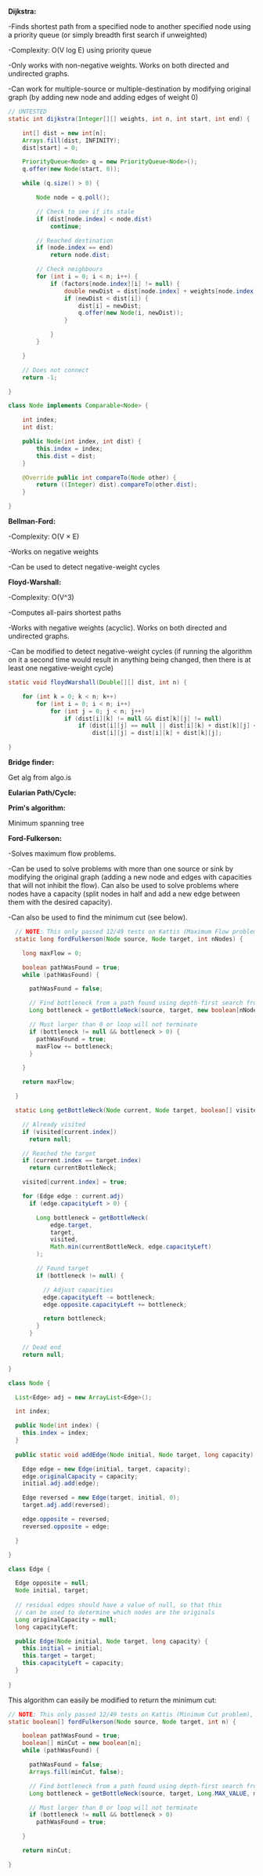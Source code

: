 **Dijkstra:**

-Finds shortest path from a specified node to another specified node using a priority queue (or simply breadth first search if unweighted)

-Complexity: O(V log E) using priority queue

-Only works with non-negative weights. Works on both directed and undirected graphs.

-Can work for multiple-source or multiple-destination by modifying original graph (by adding new node and adding edges of weight 0)

``` java
// UNTESTED
static int dijkstra(Integer[][] weights, int n, int start, int end) {

    int[] dist = new int[n];
    Arrays.fill(dist, INFINITY);
    dist[start] = 0;

	PriorityQueue<Node> q = new PriorityQueue<Node>();
	q.offer(new Node(start, 0));

	while (q.size() > 0) {

		Node node = q.poll();

		// Check to see if its stale
		if (dist[node.index] < node.dist)
			continue;

		// Reached destination
		if (node.index == end)
			return node.dist;

        // Check neighbours
		for (int i = 0; i < n; i++) {
			if (factors[node.index][i] != null) {
				double newDist = dist[node.index] + weights[node.index][i];
				if (newDist < dist[i]) {
					dist[i] = newDist;
					q.offer(new Node(i, newDist));
				}

			}
		}

	}

    // Does not connect
	return -1;

}

class Node implements Comparable<Node> {

    int index;
    int dist;

    public Node(int index, int dist) {
        this.index = index;
        this.dist = dist;
    }

    @Override public int compareTo(Node other) {
        return ((Integer) dist).compareTo(other.dist);
    } 

}

```

**Bellman-Ford:**

-Complexity: O(V × E)

-Works on negative weights

-Can be used to detect negative-weight cycles

**Floyd-Warshall:**

-Complexity: O(V^3)

-Computes all-pairs shortest paths

-Works with negative weights (acyclic). Works on both directed and undirected graphs.

-Can be modified to detect negative-weight cycles (if running the algorithm on it a second time would result in anything being changed, then there is at least one negative-weight cycle)

``` java
static void floydWarshall(Double[][] dist, int n) {

	for (int k = 0; k < n; k++)
		for (int i = 0; i < n; i++)
			for (int j = 0; j < n; j++)
				if (dist[i][k] != null && dist[k][j] != null)
					if (dist[i][j] == null || dist[i][k] + dist[k][j] < dist[i][j])
						dist[i][j] = dist[i][k] + dist[k][j];

}
````

**Bridge finder:**

Get alg from algo.is

**Eularian Path/Cycle:**


**Prim's algorithm:**

Minimum spanning tree

**Ford-Fulkerson:**

-Solves maximum flow problems.

-Can be used to solve problems with more than one source or sink by modifying the original graph (adding a new node and edges with capacities that will not inhibit the flow). Can also be used to solve problems where nodes have a capacity (split nodes in half and add a new edge between them with the desired capacity).

-Can also be used to find the minimum cut (see below).

``` java
  // NOTE: This only passed 12/49 tests on Kattis (Maximum Flow problem), but failed due to a time-out
  static long fordFulkerson(Node source, Node target, int nNodes) {

    long maxFlow = 0;

    boolean pathWasFound = true;
    while (pathWasFound) {

      pathWasFound = false;

      // Find bottleneck from a path found using depth-first search from source to target
      Long bottleneck = getBottleNeck(source, target, new boolean[nNodes], Long.MAX_VALUE);

      // Must larger than 0 or loop will not terminate
      if (bottleneck != null && bottleneck > 0) {
        pathWasFound = true;
        maxFlow += bottleneck;
      }

    }

    return maxFlow;

  }

  static Long getBottleNeck(Node current, Node target, boolean[] visited, long currentBottleNeck) {

    // Already visited
    if (visited[current.index])
      return null;

    // Reached the target
    if (current.index == target.index)
      return currentBottleNeck;

    visited[current.index] = true;

    for (Edge edge : current.adj)
      if (edge.capacityLeft > 0) {

        Long bottleneck = getBottleNeck(
        	edge.target,
        	target,
        	visited,
        	Math.min(currentBottleNeck, edge.capacityLeft)
        );

        // Found target
        if (bottleneck != null) {

          // Adjust capacities
          edge.capacityLeft -= bottleneck;
          edge.opposite.capacityLeft += bottleneck;

          return bottleneck;
        }
      }

    // Dead end
    return null;

}

class Node {

  List<Edge> adj = new ArrayList<Edge>();

  int index;

  public Node(int index) {
    this.index = index;
  }
  
  public static void addEdge(Node initial, Node target, long capacity) {

    Edge edge = new Edge(initial, target, capacity);
    edge.originalCapacity = capacity;
    initial.adj.add(edge);

    Edge reversed = new Edge(target, initial, 0);
    target.adj.add(reversed);

    edge.opposite = reversed;
    reversed.opposite = edge;

  }

}

class Edge {

  Edge opposite = null;
  Node initial, target;
  
  // residual edges should have a value of null, so that this
  // can be used to determine which nodes are the originals
  Long originalCapacity = null;
  long capacityLeft;

  public Edge(Node initial, Node target, long capacity) {
    this.initial = initial;
    this.target = target;
    this.capacityLeft = capacity;
  }
  
}
```

This algorithm can easily be modified to return the minimum cut:

``` java
// NOTE: This only passed 12/49 tests on Kattis (Minimum Cut problem), but failed due to a time-out
static boolean[] fordFulkerson(Node source, Node target, int n) {

    boolean pathWasFound = true;
    boolean[] minCut = new boolean[n];
    while (pathWasFound) {

      pathWasFound = false;
      Arrays.fill(minCut, false);

      // Find bottleneck from a path found using depth-first search from source to target
      Long bottleneck = getBottleNeck(source, target, Long.MAX_VALUE, minCut);

      // Must larger than 0 or loop will not terminate
      if (bottleneck != null && bottleneck > 0)
        pathWasFound = true;

    }

    return minCut;

}
```
